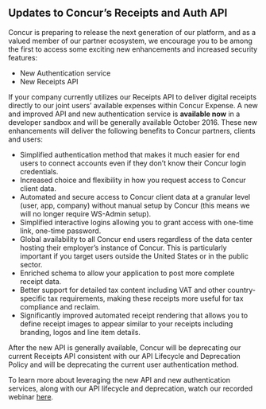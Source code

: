 

## Updates to Concur’s Receipts and Auth API

Concur is preparing to release the next generation of our platform, and as a valued member of our partner ecosystem, we encourage you to be among the first to access some exciting new enhancements and increased security features:  

+ New Authentication service 
+ New Receipts API  

If your company currently utilizes our Receipts API to deliver digital receipts directly to our joint users’ available expenses within Concur Expense. A new and improved API and new authentication service is **available now** in a developer sandbox and will be generally available October 2016. These new enhancements will deliver the following benefits to Concur partners, clients and users:  

+ Simplified authentication method that makes it much easier for end users to connect accounts even if they don’t know their Concur login credentials.
+ Increased choice and flexibility in how you request access to Concur client data. 
+ Automated and secure access to Concur client data at a granular level (user, app, company) without manual setup by Concur (this means we will no longer require WS-Admin setup).
+ Simplified interactive logins allowing you to grant access with one-time link, one-time password.
+ Global availability to all Concur end users regardless of the data center hosting their employer’s instance of Concur. This is particularly important if you target users outside the United States or in the public sector.
+ Enriched schema to allow your application to post more complete receipt data.
+ Better support for detailed tax content including VAT and other country-specific tax requirements, making these receipts more useful for tax compliance and reclaim.
+ Significantly improved automated receipt rendering that allows you to define receipt images to appear similar to your receipts including branding, logos and line item details.  

After the new API is generally available, Concur will be deprecating our current Receipts API consistent with our API Lifecycle and Deprecation Policy and will be deprecating the current user authentication method.  

To learn more about leveraging the new API and new authentication services, along with our API lifecycle and deprecation, watch our recorded webinar [here](https://concur.webex.com/ec3000/eventcenter/recording/recordAction.do?theAction=poprecord&siteurl=concur&entappname=url3000&internalRecordTicket=4832534b00000002fa91c2fb482322e75f7f7429c616d980ef26fe44b4aa1a9b06fadd45a692ae45&renewticket=0&isurlact=true&format=short&rnd=4840420241&RCID=7721e58bf44a43f1a962e47def439bc1&rID=102277217&needFilter=false&recordID=102277217&apiname=lsr.php&AT=pb&actappname=ec3000&&SP=EC&entactname=%2FnbrRecordingURL.do&actname=%2Feventcenter%2Fframe%2Fg.do).

